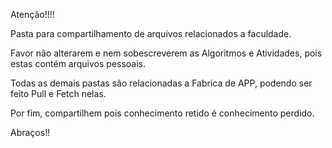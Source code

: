 Atenção!!!!

Pasta para compartilhamento de arquivos relacionados a faculdade.

Favor não alterarem e nem sobescreverem as Algoritmos e Atividades, pois estas contém arquivos pessoais.

Todas as demais pastas são relacionadas a Fabrica de APP, podendo ser feito Pull e Fetch nelas.

Por fim, compartilhem pois conhecimento retido é conhecimento perdido.

Abraços!!
